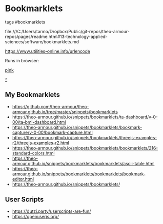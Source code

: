 # Bookmarklets

tags #bookmarklets

file:///C:/Users/tarmo/Dropbox/Public/git-repos/theo-armour-repos/pages/readme.html#13-technology-applied-sciences/software/bookmarklets.md

https://www.utilities-online.info/urlencode


Runs in browser:

[pink]( javascript:void(document.body.style.backgroundColor='#fee') )

[^]( javascript:window.scrollTo(0,0); )



## My Bookmarklets

* https://github.com/theo-armour/theo-armour.github.io/tree/master/snippets/bookmarklets
* https://theo-armour.github.io/snippets/bookmarklets/ta-dashboard/v-0-00/ta-bml-dashboard.html
* https://theo-armour.github.io/snippets/bookmarklets/bookmark-capture/v-0-00/bookmark-capture.html
* https://theo-armour.github.io/snippets/bookmarklets/threejs-examples-r2/threejs-examples-r2.html
* https://theo-armour.github.io/snippets/bookmarklets/bookmarklets/216-standard-colors.html
* https://theo-armour.github.io/snippets/bookmarklets/bookmarklets/ascii-table.html
* https://theo-armour.github.io/snippets/bookmarklets/bookmarklets/bookmark-editor.html
* https://theo-armour.github.io/snippets/bookmarklets/

## User Scripts

* https://dutzi.party/userscripts-are-fun/
* https://openuserjs.org/
